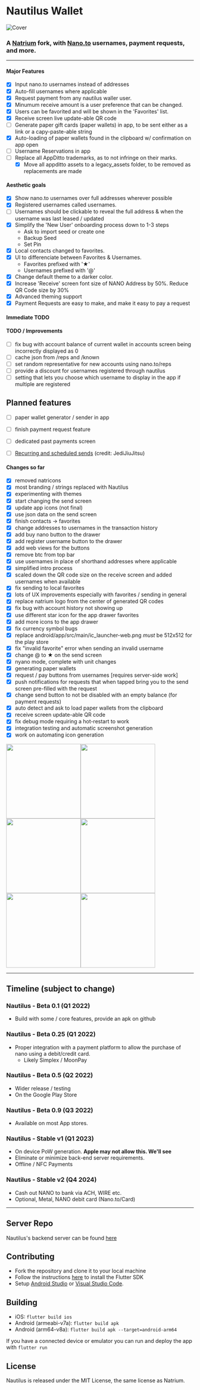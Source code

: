 # Nautilus Wallet

![Cover](/assets/banner.png)

### A [Natrium](https://github.com/appditto/natrium_wallet_flutter) fork, with [Nano.to](https://github.com/formsend/nano) usernames, payment requests, and more.

___

#### Major Features
- [x] Input nano.to usernames instead of addresses
- [x] Auto-fill usernames where applicable
- [x] Request payment from any nautilus waller user.
- [x] Minumum receive amount is a user preference that can be changed.
- [x] Users can be favorited and will be shown in the 'Favorites' list.
- [x] Receive screen live update-able QR code
- [ ] Generate paper gift cards (paper wallets) in app, to be sent either as a link or a capy-paste-able string
- [x] Auto-loading of paper wallets found in the clipboard w/ confirmation on app open
- [ ] Username Reservations in app
- [ ] Replace all AppDitto trademarks, as to not infringe on their marks. 
   - [x] Move all appditto assets to a legacy_assets folder, to be removed as replacements are made

#### Aesthetic goals
- [x] Show nano.to usernames over full addresses wherever possible
- [x] Registered usernames called usernames.
- [ ] Usernames should be clickable to reveal the full address & when the username was last leased / updated
- [x] Simplify the 'New User' onboarding process down to 1-3 steps
   - Ask to import seed or create one
   - Backup Seed
   - Set Pin
- [x] Local contacts changed to favorites.
- [x] UI to differenciate between Favorites & Usernames.
   - Favorites prefixed with '★'
   - Usernames prefixed with '@'
- [x] Change default theme to a darker color.
- [x] Increase 'Receive' screen font size of NANO Address by 50%. Reduce QR Code size by 30%
- [x] Advanced theming support
- [x] Payment Requests are easy to make, and make it easy to pay a request

#### Immediate TODO

#### TODO / Improvements
- [ ] fix bug with account balance of current wallet in accounts screen being incorrectly displayed as 0
- [ ] cache json from /reps and /known
- [ ] set random representative for new accounts using nano.to/reps
- [ ] provide a discount for usernames registered through nautilus
- [ ] setting that lets you choose which username to display in the app if multiple are registered

## Planned features
- [ ] paper wallet generator / sender in app
- [ ] finish payment request feature
- [ ] dedicated past payments screen
- [ ] [Recurring and scheduled sends](https://github.com/appditto/natrium_wallet_flutter/issues/109) (credit: JediJiuJitsu)



#### Changes so far
- [x] removed natricons
- [x] most branding / strings replaced with Nautilus
- [x] experimenting with themes
- [x] start changing the send screen
- [x] update app icons (not final)
- [x] use json data on the send screen
- [x] finish contacts -> favorites
- [x] change addresses to usernames in the transaction history
- [x] add buy nano button to the drawer
- [x] add register username button to the drawer
- [x] add web views for the buttons
- [x] remove btc from top bar
- [x] use usernames in place of shorthand addresses where applicable
- [x] simplified intro process
- [x] scaled down the QR code size on the receive screen and added usernames when available
- [x] fix sending to local favorites
- [x] lots of UX improvements especially with favorites / sending in general
- [x] replace natrium logo from the center of generated QR codes
- [x] fix bug with account history not showing up
- [x] use different star icon for the app drawer favorites
- [x] add more icons to the app drawer
- [x] fix currency symbol bugs
- [x] replace android/app/src/main/ic_launcher-web.png *must* be 512x512 for the play store
- [x] fix "invalid favorite" error when sending an invalid username
- [x] change @ to ★ on the send screen
- [x] nyano mode, complete with unit changes
- [x] generating paper wallets
- [x] request / pay buttons from usernames [requires server-side work]
- [x] push notifications for requests that when tapped bring you to the send screen pre-filled with the request
- [x] change send button to not be disabled with an empty balance (for payment requests)
- [x] auto detect and ask to load paper wallets from the clipboard
- [x] receive screen update-able QR code
- [x] fix debug mode requiring a hot-restart to work
- [x] integration testing and automatic screenshot generation
- [x] work on automating icon generation

<div style="display: flex; flex-direction: row">
   <img src="/screenshots/flutter_01.png" width="200">
   <img src="/screenshots/flutter_02.png" width="200">
</div>
<div style="display: flex; flex-direction: row">
   <img src="/screenshots/flutter_03.png" width="200">
   <img src="/screenshots/flutter_06.png" width="200">
</div>
<div style="display: flex; flex-direction: row">
   <img src="/screenshots/flutter_04.png" width="200">
   <img src="/screenshots/flutter_05.png" width="200">
</div>

___

## Timeline (subject to change)

### Nautilus - Beta 0.1 (Q1 2022)

- Build with some / core features, provide an apk on github

### Nautilus - Beta 0.25 (Q1 2022)
- Proper integration with a payment platform to allow the purchase of nano using a debit/credit card.
   - Likely Simplex / MoonPay

### Nautilus - Beta 0.5 (Q2 2022)

- Wider release / testing
- On the Google Play Store

### Nautilus - Beta 0.9 (Q3 2022)

- Available on most App stores.

### Nautilus - Stable v1 (Q1 2023)

- On device PoW generation. **Apple may not allow this. We'll see**
- Eliminate or minimize back-end server requirements.
- Offline / NFC Payments

### Nautilus - Stable v2 (Q4 2024)
- Cash out NANO to bank via ACH, WIRE etc.
- Optional, Metal, NANO debit card (Nano.to/Card)


___


## Server Repo

Nautilus's backend server can be found [here](https://github.com/fwd/nautilus-server)

## Contributing

* Fork the repository and clone it to your local machine
* Follow the instructions [here](https://flutter.io/docs/get-started/install) to install the Flutter SDK
* Setup [Android Studio](https://flutter.io/docs/development/tools/android-studio) or [Visual Studio Code](https://flutter.io/docs/development/tools/vs-code).

## Building

* iOS: `flutter build ios`
* Android (armeabi-v7a): `flutter build apk`
* Android (arm64-v8a): `flutter build apk --target=android-arm64`

If you have a connected device or emulator you can run and deploy the app with `flutter run`

## License

Nautilus is released under the MIT License, the same license as Natrium.

